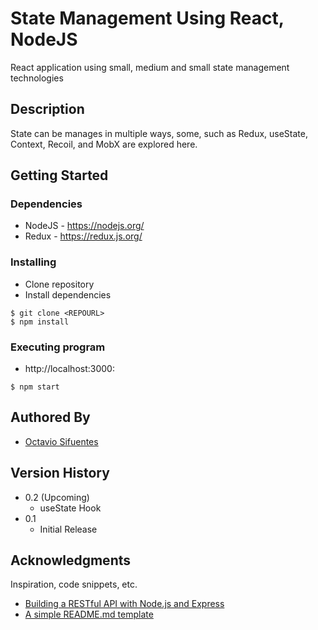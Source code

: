 # State Management Using React, NodeJS

React application using small, medium and small state management technologies

## Description

State can be manages in multiple ways, some, such as Redux, useState, Context, Recoil, and MobX are explored here.

## Getting Started

### Dependencies

* NodeJS - https://nodejs.org/
* Redux - https://redux.js.org/

### Installing
* Clone repository
* Install dependencies
```
$ git clone <REPOURL>
$ npm install
```
### Executing program

* http://localhost:3000:
```
$ npm start
```

## Authored By

* [Octavio Sifuentes](https://priceymineral.github.io/)

## Version History

* 0.2 (Upcoming)
    * useState Hook
* 0.1
    * Initial Release

## Acknowledgments

Inspiration, code snippets, etc.
* [Building a RESTful API with Node.js and Express](https://www.linkedin.com/learning/react-software-architecture/)
* [A simple README.md template](https://gist.github.com/DomPizzie/7a5ff55ffa9081f2de27c315f5018afc)

